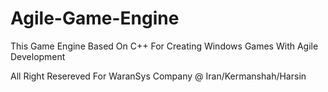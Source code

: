 # Agile-Game-Engine
This  Game Engine Based On C++ For Creating  Windows Games With Agile Development

All Right Resereved For WaranSys Company @ Iran/Kermanshah/Harsin 
